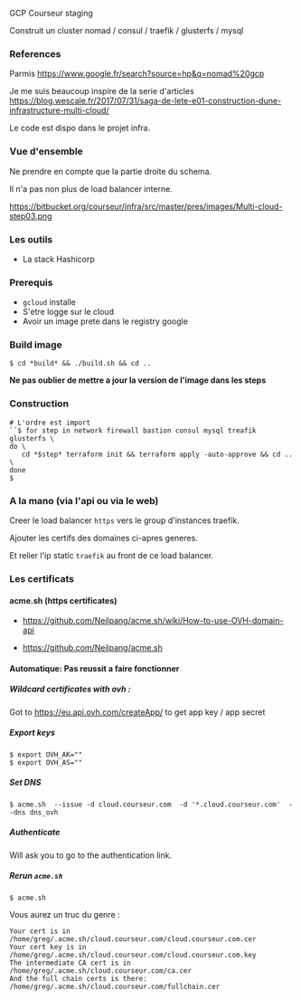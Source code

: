  GCP Courseur staging

Construit un cluster nomad / consul / traefik / glusterfs / mysql

### References

Parmis https://www.google.fr/search?source=hp&q=nomad%20gcp

Je me suis beaucoup inspire de la serie d'articles https://blog.wescale.fr/2017/07/31/saga-de-lete-e01-construction-dune-infrastructure-multi-cloud/

Le code est dispo dans le projet infra.

### Vue d'ensemble

Ne prendre en compte que la partie droite du schema.

Il n'a pas non plus de load balancer interne.

https://bitbucket.org/courseur/infra/src/master/pres/images/Multi-cloud-step03.png

### Les outils

- La stack Hashicorp

### Prerequis

- `gcloud` installe
- S'etre logge sur le cloud
- Avoir un image prete dans le registry google

### Build image

```
$ cd *build* && ./build.sh && cd ..
```

**Ne pas oublier de mettre a jour la version de l'image dans les steps**

### Construction 

```
# L'ordre est import
``$ for step in network firewall bastion consul mysql treafik glusterfs \
do \
   cd *$step* terraform init && terraform apply -auto-approve && cd .. \
done
$
```

### A la mano (via l'api ou via le web)


Creer le load balancer `https` vers le group d'instances traefik. 

Ajouter les certifs des domaines ci-apres generes.

Et relier l'ip static `traefik` au front de ce load balancer.

### Les certificats 

#### acme.sh (https certificates)

- https://github.com/Neilpang/acme.sh/wiki/How-to-use-OVH-domain-api

- https://github.com/Neilpang/acme.sh

#### Automatique: Pas reussit a faire fonctionner


##### Wildcard certificates with ovh :

Got to https://eu.api.ovh.com/createApp/ to get app key / app secret

##### Export keys 

```
$ export OVH_AK=""
$ export OVH_AS=""
```

##### Set DNS

```
$ acme.sh  --issue -d cloud.courseur.com  -d '*.cloud.courseur.com'  --dns dns_ovh
```

##### Authenticate

Will ask you to go to the authentication link.

##### Rerun `acme.sh`
  
```
$ acme.sh
```

Vous aurez un truc du genre :

  ```
  Your cert is in  /home/greg/.acme.sh/cloud.courseur.com/cloud.courseur.com.cer 
  Your cert key is in  /home/greg/.acme.sh/cloud.courseur.com/cloud.courseur.com.key 
  The intermediate CA cert is in  /home/greg/.acme.sh/cloud.courseur.com/ca.cer 
  And the full chain certs is there:  /home/greg/.acme.sh/cloud.courseur.com/fullchain.cer 
```

